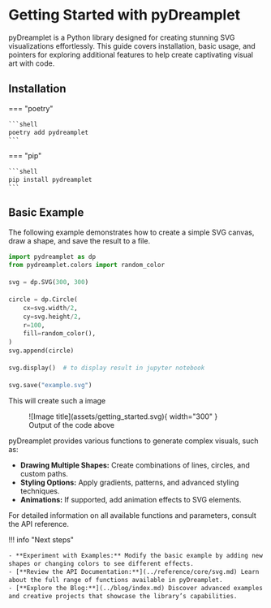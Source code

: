 # Getting Started with pyDreamplet

pyDreamplet is a Python library designed for creating stunning SVG visualizations effortlessly. This guide covers installation, basic usage, and pointers for exploring additional features to help create captivating visual art with code.

## Installation

=== "poetry"

    ```shell
    poetry add pydreamplet
    ```

=== "pip"

    ```shell
    pip install pydreamplet
    ```

## Basic Example

The following example demonstrates how to create a simple SVG canvas, draw a shape, and save the result to a file.

```py title="Your first SVG" linenums="1"
import pydreamplet as dp
from pydreamplet.colors import random_color

svg = dp.SVG(300, 300)

circle = dp.Circle(
    cx=svg.width/2,
    cy=svg.height/2,
    r=100,
    fill=random_color(),
)
svg.append(circle)

svg.display()  # to display result in jupyter notebook

svg.save("example.svg")
```

This will create such a image

<figure markdown="span">
  ![Image title](assets/getting_started.svg){ width="300" }
  <figcaption>Output of the code above</figcaption>
</figure>


pyDreamplet provides various functions to generate complex visuals, such as:

- **Drawing Multiple Shapes:** Create combinations of lines, circles, and custom paths.
- **Styling Options:** Apply gradients, patterns, and advanced styling techniques.
- **Animations:** If supported, add animation effects to SVG elements.

For detailed information on all available functions and parameters, consult the API reference.


!!! info "Next steps"

    - **Experiment with Examples:** Modify the basic example by adding new shapes or changing colors to see different effects.
    - [**Review the API Documentation:**](../reference/core/svg.md) Learn about the full range of functions available in pyDreamplet.
    - [**Explore the Blog:**](../blog/index.md) Discover advanced examples and creative projects that showcase the library’s capabilities.